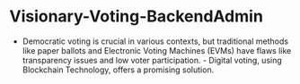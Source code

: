 # Visionary-Voting-BackendAdmin
- Democratic voting is crucial in various contexts, but traditional methods like paper ballots and Electronic Voting Machines (EVMs) have flaws like transparency issues and low voter participation.   - Digital voting, using Blockchain Technology, offers a promising solution.
